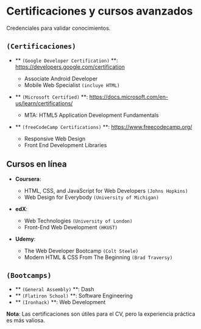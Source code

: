 # Certificaciones y cursos avanzados

Credenciales para validar conocimientos.

## ``(Certificaciones)``

- ** ``(Google Developer Certification)`` **: https://developers.google.com/certification
  - Associate Android Developer
  - Mobile Web Specialist `(incluye HTML)`

- ** ``(Microsoft Certified)`` **: https://docs.microsoft.com/en-us/learn/certifications/
  - MTA: HTML5 Application Development Fundamentals

- ** ``(freeCodeCamp Certifications)`` **: https://www.freecodecamp.org/
  - Responsive Web Design
  - Front End Development Libraries

## Cursos en línea

- **Coursera**:
  - HTML, CSS, and JavaScript for Web Developers `(Johns Hopkins)`
  - Web Design for Everybody `(University of Michigan)`

- **edX**:
  - Web Technologies `(University of London)`
  - Front-End Web Development `(HKUST)`

- **Udemy**:
  - The Web Developer Bootcamp `(Colt Steele)`
  - Modern HTML & CSS From The Beginning `(Brad Traversy)`

## ``(Bootcamps)``

- ** ``(General Assembly)`` **: Dash
- ** ``(Flatiron School)`` **: Software Engineering
- ** ``(Ironhack)`` **: Web Development

**Nota**: Las certificaciones son útiles para el CV, pero la experiencia práctica es más valiosa.